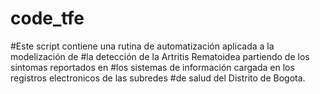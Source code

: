 # code_tfe
#Este script contiene una rutina de automatización aplicada a la modelización de
#la detección de la Artritis Rematoidea partiendo de los sintomas reportados en
#los sistemas de información cargada en los registros electronicos de las subredes
#de salud del Distrito de Bogota.
